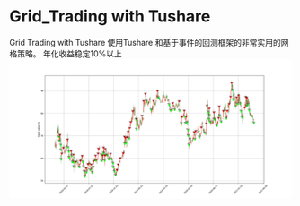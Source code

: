 # Grid_Trading with Tushare
Grid Trading with Tushare
使用Tushare 和基于事件的回测框架的非常实用的网格策略。
年化收益稳定10%以上
![result images](https://github.com/szy1900/Grid_Trading/blob/master/Figure_1.png)

